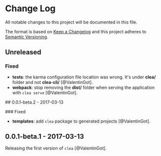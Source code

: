 # Change Log

All notable changes to this project will be documented in this file.

The format is based on [Keep a Changelog](http://keepachangelog.com/) 
and this project adheres to [Semantic Versioning](http://semver.org/).

## Unreleased

### Fixed

- **tests**: the karma configuration file location was wrong. It's under **clea/** folder and not **clea-cli/** [@ValentinGot].
- **webpack**: stop removing the **dist/** folder when serving the application with `clea serve` [@ValentinGot].

## 0.0.1-beta.2 - 2017-03-13

### Fixed

- **templates**: add `clea` package to generated projects [@ValentinGot].

## 0.0.1-beta.1 - 2017-03-13

Releasing the first version of `clea` [@ValentinGot].

